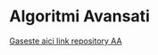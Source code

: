 # Algoritmi Avansati

[Gaseste aici link repository AA](https://github.com/DimaOanaTeodora/Advanced-Algorithms-Course)
